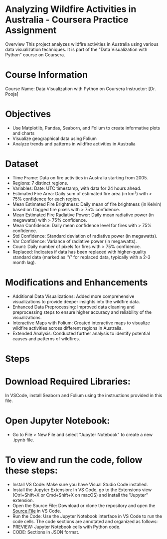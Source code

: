 # Analyzing Wildfire Activities in Australia - Coursera Practice Assignment
Overview
This project analyzes wildfire activities in Australia using various data visualization techniques. It is part of the "Data Visualization with Python" course on Coursera.

# Course Information
Course Name: Data Visualization with Python on Coursera
Instructor: [Dr. Pooja]

# Objectives
- Use Matplotlib, Pandas, Seaborn, and Folium to create informative plots and charts
- Visualize geographical data using Folium
- Analyze trends and patterns in wildfire activities in Australia

# Dataset
- Time Frame: Data on fire activities in Australia starting from 2005.
- Regions: 7 distinct regions.
- Variables:
Date: UTC timestamp, with data for 24 hours ahead.
- Estimated Fire Area: Daily sum of estimated fire area (in km²) with > 75% confidence for each region.
- Mean Estimated Fire Brightness: Daily mean of fire brightness (in Kelvin) based on flagged fire pixels with > 75% confidence.
- Mean Estimated Fire Radiative Power: Daily mean radiative power (in megawatts) with > 75% confidence.
- Mean Confidence: Daily mean confidence level for fires with > 75% confidence.
- Std Confidence: Standard deviation of radiative power (in megawatts).
- Var Confidence: Variance of radiative power (in megawatts).
- Count: Daily number of pixels for fires with > 75% confidence.
- Replaced: Indicates if data has been replaced with higher-quality standard data (marked as 'Y' for replaced data, typically with a 2-3 month lag).

# Modifications and Enhancements
- Additional Data Visualizations: Added more comprehensive visualizations to provide deeper insights into the wildfire data.
- Enhanced Data Preprocessing: Improved data cleaning and preprocessing steps to ensure higher accuracy and reliability of the visualizations.
- Interactive Maps with Folium: Created interactive maps to visualize wildfire activities across different regions in Australia.
- Extended Analysis: Conducted further analysis to identify potential causes and patterns of wildfires.

# Steps
# Download Required Libraries:
In VSCode, install Seaborn and Folium using the instructions provided in this file.

# Open Jupyter Notebook:
- Go to File > New File and select "Jupyter Notebook" to create a new .ipynb file.

# To view and run the code, follow these steps:
- Install VS Code: Make sure you have Visual Studio Code installed.
- Install the Jupyter Extension: In VS Code, go to the Extensions view (Ctrl+Shift+X or Cmd+Shift+X on macOS) and install the "Jupyter" extension.
- Open the Source File: Download or clone the repository and open the [Source File](https://github.com/catliugit/australia_wildfire_analysis/commit/819c3ebf60c40fb9d9d3b67867e5a3f151f3f322) in VS Code.
- Run the Code: Use the Jupyter Notebook interface in VS Code to run the code cells. The code sections are annotated and organized as follows:
- PREVIEW: Jupyter Notebook cells with Python code.
- CODE: Sections in JSON format.
